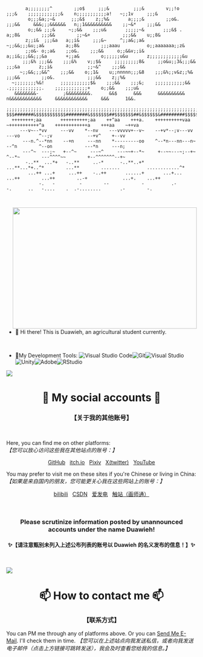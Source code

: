 ```
                                                                                                                                
       a;;;;;;;;^        ;;o$     ;;;&         ;;;&        v;;!o     ;;;&    ;;;;;;;;;;;;&    n;;;;;;;;;;;a!   ~;;1v     ;;;&   
        o;;;&a;;~&      ;;;&$    z;;%&       a;;;;&        ;;o&.    ;;;&&     &&&;;;&&&&&&   n;;1&&&&&&&&&&    ;;~&*    ;;;&&   
        o;;&& ;;;&     ~;;&&    ;;;u&       ;;;;;~&       ;;;&$ .  a;;8&        ;;;&&        ;;~&+            ;;;&&    u;;8&    
       z;;i&  ;;;&a   a;;i&     ;;;&~     ^;;a&;;a&      ~;;&&;;;&u;;a&        a;;8&        ;;;aaau          o;;aaaaaaa;;z&     
       ;;o&- o;;a&    ;;o&.    ;;;&&     o;;&&v;;i&     a;;i&;;;&&;;;&a       +;;a&        o;;;;;;u&u       z;;;;;;;;;;;;&u     
      ;;;&% ;;;&&    ;;;&%    v;;$&     ;;;;;;;;;8&     ;;o&u;;3&;;;&&        ;;;&a       z;;i&             ;;~&^    ;;;&&      
     ~;;&&;;;&&^    ;;;&&    o;;1&    u;;nnnnn;;;&8    ;;;&%;;v&z;;%&        ;;;&&        ;;o&.            ;;;&&    z;;%&       
  ~;;;;;;;;%&!      ;;;;;;;;;;;$&    ;;;&&    ;;;&;    ;;;;;;;;;;;&&   .;;;;;;;;;;;;.    ;;;;;;;;;;;;+    o;;&&    ;;;u&        
   &&&&&&&&-         ;&&&&&&&&&.      &&$      &&&      &&&&&&&&&&      n&&&&&&&&&&&&     &&&&&&&&&&&&     &&&      1&&.        
                                                                                                                                
;;;;;;;;;;;;;;;;;;;;;;;;;;;;;;;;;;;;;;;;;;;;;;;;;;;;;;;;;;;;;;;;;;;;;;;;;;;;;;;;;;;;;;;;;;;;;;;;;;;;;;;;;;;;;;;;;;;;;;;;^       
$$$#######&$$$$$$$$$$$########&$$$$$$$##$$$$$$$##&$$$$$$&#########$$$$$$$###########$$$$$&###########&$$$$$##&$$$$$$$##$$%      
  ++++++++;aa       ++++++++++;aa    ++^aa    +++a.    ++++++++++vaa   ~+++++++++++^a    ++++++++++++a    +++aa    ~++va        
     ---v~--*vv     ---vv    *--nv    ---vvvvv+--v~    --+v*--;v---vv        ---vo       ^--;v             --+v^    +--vv       
      ---n.^--*nn    --+n     ---nn    *---------oo    ^--*n---nn---n~        --^n        ^--on            ---*n     ---n;      
      ---^~  ---;~   +--^~     ---~^     ---~~+--*~     +--~~---~;--+~        ^--*~        ---^^^^~~        +--^^^^^^^--+~      
       -..**  ...*+   -..**     ..-*      -..**..+*      ...**...*+..^*        ...**        .......          ............^*     
        ...++ ...+     ...++    -..++       ......+       ...+...  ...++        ...++        ..-+             ...+.    ...++    
            -.   -         -        --            -          .-        -.      ..   -....    .  .-........       .-        -.   
                                                                                                                                
                                                                                                                                
```

<img align="right" src="https://github-readme-stats.vercel.app/api/top-langs/?username=Duawieh&layout=compact&theme=tokyonight&langs_count=12"  width="487" height="320" />

- 👋 Hi there! This is Duawieh, an agricultural student currently.

&nbsp;

- 🔭My Development Tools: ![Visual Studio Code](https://img.shields.io/badge/Visual%20Studio%20Code-0078d7.svg?style=for-the-badge&logo=visual-studio-code&logoColor=white)![Git](https://img.shields.io/badge/git-%23F05033.svg?style=for-the-badge&logo=git&logoColor=white)![Visual Studio](https://img.shields.io/badge/Visual%20Studio-5C2D91.svg?style=for-the-badge&logo=visual-studio&logoColor=white)![Unity](https://img.shields.io/badge/unity-%23000000.svg?style=for-the-badge&logo=unity&logoColor=white)![Adobe](https://img.shields.io/badge/adobe-%23FF0000.svg?style=for-the-badge&logo=adobe&logoColor=white)![RStudio](https://img.shields.io/badge/RStudio-4285F4?style=for-the-badge&logo=rstudio&logoColor=white)

<a href="https://github.com/404"><img src="https://blog.17lai.site/medias_webp/line.webp"></a>

<h1 align="center">🔗 My social accounts 🔗 </h1>
<h3 align="center">【关于我的其他账号】</h3>

&nbsp;

Here, you can find me on other platforms:  
*【您可以放心访问这些我在其他站点的账号：】*

<p align="center"><a href="https://github.com/Duawieh">GitHub</a> &nbsp; <a href="https://itch.io/profile/duawieh/">itch.io</a> &nbsp; <a href="https://www.pixiv.net/users/66958913">Pixiv</a> &nbsp; <a href="https://twitter.com/Duawieh_Chaser">X(twitter)</a> &nbsp; <a href="https://www.youtube.com/@Duawieh">YouTube</a></p>

You may prefer to visit me on these sites if you're Chinese or living in China:  
*【如果是来自国内的朋友，您可能更关心我在这些网站上的账号：】*

<p align="center"><a href="https://space.bilibili.com/391569000">bilibili</a> &nbsp; <a href="https://blog.csdn.net/qq_42097628">CSDN</a> &nbsp; <a href="https://afdian.com/a/duawieh">爱发电</a> &nbsp; <a href="https://www.huashi6.com/painter/51469">触站（画师通）</a></p>


&nbsp;

<h3 align="center"><b> Please scrutinize information posted by unannounced accounts under the name Duawieh! </b></h3>
<h4 align="center">✨【请注意甄别未列入上述公布列表的账号以 Duawieh 的名义发布的信息！】✨</h3>
&nbsp;
&nbsp;


<a href="https://github.com/404"><img src="https://blog.17lai.site/medias_webp/line.webp"></a>

<h1 align="center"> 📫 How to contact me 📫 </h1>
<h3 align="center"> 【联系方式】 </h3>

You can PM me through any of platforms above. Or you can [Send Me E-Mail](mailto:duawiehpublic@outlook.com). I'll check them in time.
*【您可以在上述站点向我发送私信，或者向我发送电子邮件（点击上方链接可跳转发送），我会及时查看您给我的信息。】*

